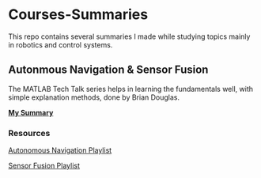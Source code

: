# Courses-Summaries
This repo contains several summaries I made while studying topics mainly in robotics and control systems.

## Autonmous Navigation & Sensor Fusion 
The MATLAB Tech Talk series helps in learning the fundamentals well, with simple explanation methods, done by Brian Douglas.

 [**My Summary**](https://drive.google.com/file/d/1kZdHZozLqIn2nJ-19J3um60p-mACFEdP/view?usp=drive_link)

### Resources
 [Autonomous Navigation Playlist](https://www.youtube.com/playlist?list=PLn8PRpmsu08rLRGrnF-S6TyGrmcA2X7kg)
 
 [Sensor Fusion Playlist](https://www.youtube.com/playlist?list=PLn8PRpmsu08ryYoBpEKzoMOveSTyS-h4a)
